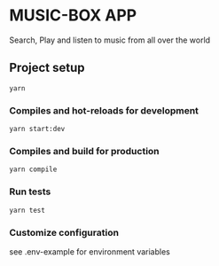 # MUSIC-BOX APP

Search, Play and listen to music from all over the world

## Project setup
```
yarn 
```

### Compiles and hot-reloads for development
```
yarn start:dev
```

### Compiles and build for production
```
yarn compile
```

### Run tests
```
yarn test
```

### Customize configuration
see .env-example for environment variables